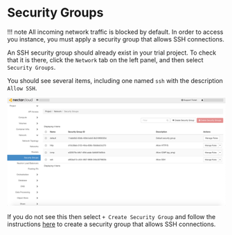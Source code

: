# Security Groups

!!! note
    All incoming network traffic is blocked by default. In order to access you instance, you must apply a security group that allows SSH connections.

An SSH security group should already exist in your trial project. To check that it is there, click the `Network` tab on the left panel, and then select `Security Groups`.

You should see several items, including one named `ssh` with the description `Allow SSH`.

![](images/security_groups.png)

If you do not see this then select `+ Create Security Group` and follow the instructions [here](https://support.ehelp.edu.au/support/solutions/articles/6000055376-launching-virtual-machines#SecurityGroup) to create a security group that allows SSH connections.

